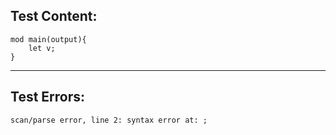 
Test Content: 
-------------------------
```
mod main(output){
    let v;
}
```
------------------------

Test Errors:
-------------------------
```
scan/parse error, line 2: syntax error at: ;
```
